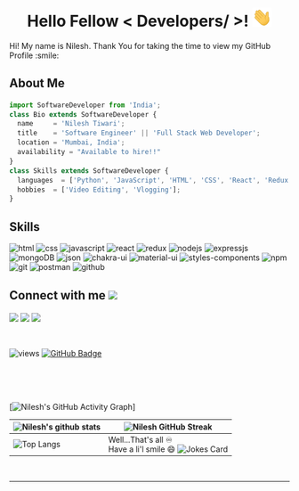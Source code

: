 


<h1 align="center"> Hello  Fellow < Developers/ >! <img src="https://raw.githubusercontent.com/ABSphreak/ABSphreak/master/gifs/Hi.gif" width="35" /> </h1>



<div size='20px'> Hi! My name is Nilesh. Thank You for taking the time to view my GitHub Profile :smile: 
</div>

<h2> About Me </h2>

<img src="https://camo.githubusercontent.com/cae12fddd9d6982901d82580bdf321d81fb299141098ca1c2d4891870827bf17/68747470733a2f2f6d69726f2e6d656469756d2e636f6d2f6d61782f313336302f302a37513379765349765f7430696f4a2d5a2e676966" width="350" align="right" alt="" />

```js
import SoftwareDeveloper from 'India';
class Bio extends SoftwareDeveloper {
  name     = 'Nilesh Tiwari';
  title    = 'Software Engineer' || 'Full Stack Web Developer';
  location = 'Mumbai, India';
  availability = "Available to hire!!"
}
class Skills extends SoftwareDeveloper {
  languages  = ['Python', 'JavaScript', 'HTML', 'CSS', 'React', 'Redux', '\];
  hobbies  = ['Video Editing', 'Vlogging'];
}
```



<h2> Skills </h2>
 
 <p>
  <img src="https://img.shields.io/badge/html5-%23E34F26.svg?style=for-the-badge&logo=html5&logoColor=white" alt="html"/>
  <img src="https://img.shields.io/badge/css3-%231572B6.svg?style=for-the-badge&logo=css3&logoColor=white" alt="css"/>
  <img src="https://img.shields.io/badge/javascript-%23323330.svg?style=for-the-badge&logo=javascript&logoColor=%23F7DF1E" alt="javascript"/>
  <img src="https://img.shields.io/badge/react-%2320232a.svg?style=for-the-badge&logo=react&logoColor=%2361DAFB" alt="react"/>
  <img src="https://img.shields.io/badge/redux-%23593d88.svg?style=for-the-badge&logo=redux&logoColor=white" alt="redux"/>
  <img src="https://img.shields.io/badge/Node.js-339933?style=for-the-badge&logo=nodedotjs&logoColor=white" alt="nodejs" />
  <img src="https://img.shields.io/badge/express.js-%23404d59.svg?style=for-the-badge&logo=express&logoColor=%2361DAFB" alt="expressjs" />
  <img src="https://img.shields.io/badge/MongoDB-%234ea94b.svg?style=for-the-badge&logo=mongodb&logoColor=white" alt="mongoDB" />
  <img src="https://img.shields.io/badge/json-5E5C5C?style=for-the-badge&logo=json&logoColor=white" alt="json" />
  <img src="https://img.shields.io/badge/Chakra--UI-319795?style=for-the-badge&logo=chakra-ui&logoColor=white" alt="chakra-ui" />
  <img src="https://img.shields.io/badge/Material%20UI-007FFF?style=for-the-badge&logo=mui&logoColor=white" alt="material-ui" />
  <img src="https://img.shields.io/badge/styled--components-DB7093?style=for-the-badge&logo=styled-components&logoColor=white" alt="styles-components" /> 
  <img src="https://img.shields.io/badge/NPM-%23000000.svg?style=for-the-badge&logo=npm&logoColor=white" alt="npm"/>
  <img src="https://img.shields.io/badge/Git-f44d27?style=for-the-badge&logo=git&logoColor=white" alt="git"/>
  <img src="https://img.shields.io/badge/Postman-FF6C37?style=for-the-badge&logo=Postman&logoColor=white" alt="postman"/>
  <img src="https://img.shields.io/badge/GitHub-100000?style=for-the-badge&logo=github&logoColor=white" alt="github"/>
</p>


<h2> Connect with me <img src='https://raw.githubusercontent.com/ShahriarShafin/ShahriarShafin/main/Assets/handshake.gif' width="100px"> </h2>
<a href = 'https://www.linkedin.com/in/nilesh-tiwari14/'> <img width = '32px' align= 'center' src="https://raw.githubusercontent.com/rahulbanerjee26/githubAboutMeGenerator/main/icons/linked-in-alt.svg"/></a> 
<a href = 'https://nilesh-tiwari-portfolio.netlify.app'> <img width = '32px' align= 'center' src="https://raw.githubusercontent.com/rahulbanerjee26/githubAboutMeGenerator/main/icons/portfolio.png"/></a> 
<a href = 'https://www.github.com/Nilesh1409'> <img width = '32px' align= 'center' src="https://raw.githubusercontent.com/rahulbanerjee26/githubAboutMeGenerator/main/icons/github.svg"/></a>
  
  <br/>
  <br/>
  <br/>
<p align="left"> <img src="https://komarev.com/ghpvc/?username=Nilesh1409&label=Profile%20views&color=32a846&style=flat" alt="views" />
<a href="https://github.com/Nilesh1409?tab=followers"><img src="https://img.shields.io/github/followers/Nilesh1409?label=Followers&style=social" alt="GitHub Badge"></a>
</p>
  
<br>
<br>
  <br>
  
[![Nilesh's GitHub Activity Graph](https://activity-graph.herokuapp.com/graph?username=Nilesh1409&theme=tokyonight)]

| ![Nilesh's github stats](https://github-readme-stats.vercel.app/api?username=Nilesh1409&show_icons=true&theme=tokyonight) | ![Nilesh GitHub Streak](https://github-readme-streak-stats.herokuapp.com/?user=Nilesh1409&theme=tokyonight) |
| --- | --- |
| ![Top Langs](https://github-readme-stats.vercel.app/api/top-langs/?username=Nilesh1409&theme=tokyonight) | Well...That's all ♾️ <br> Have a li'l smile 😄 ![Jokes Card](https://readme-jokes.vercel.app/api?theme=tokyonight)|




<br>


-----
